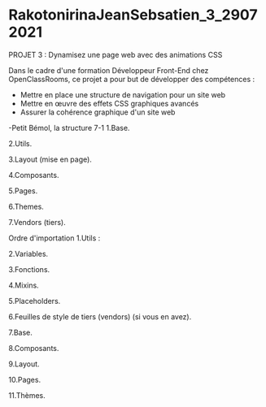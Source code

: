 # RakotonirinaJeanSebsatien_3_29072021
PROJET 3 : Dynamisez une page web avec des animations CSS

Dans le cadre d'une formation Développeur Front-End chez OpenClassRooms, ce projet a pour but de développer des compétences :

- Mettre en place une structure de navigation pour un site web
- Mettre en œuvre des effets CSS graphiques avancés
- Assurer la cohérence graphique d'un site web

-Petit Bémol, la structure 7-1
1.Base.

2.Utils.

3.Layout (mise en page).

4.Composants.

5.Pages.

6.Themes.

7.Vendors (tiers).

Ordre d'importation
1.Utils :

2.Variables.

3.Fonctions.

4.Mixins.

5.Placeholders.

6.Feuilles de style de tiers (vendors) (si vous en avez).

7.Base.

8.Composants.

9.Layout.

10.Pages.

11.Thèmes.